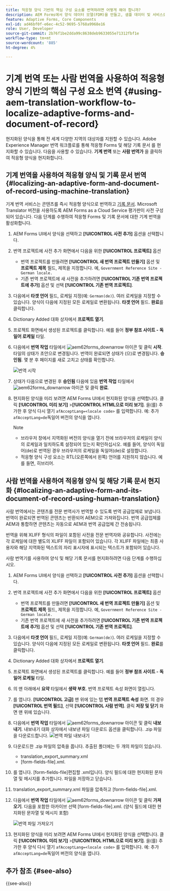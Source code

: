```yaml
---
title: 적응형 양식 기반의 핵심 구성 요소를 번역하려면 어떻게 해야 합니까?
description: AEM Forms에서 양식 데이터 모델(FDM)을 만들고, 샘플 데이터 및 서비스로 모델을 테스트하며, 모델에 대해 다양한 옵션을 구성하는 방법에 대해 알아봅니다.
feature: Adaptive Forms, Core Components
exl-id: ad46bf0f-e6ec-4c52-9695-5768a9968e16
role: User, Developer
source-git-commit: 2b76f1be2dda99c8638deb9633055e71312fbf1e
workflow-type: tm+mt
source-wordcount: '885'
ht-degree: 4%

---
```


# 기계 번역 또는 사람 번역을 사용하여 적응형 양식 기반의 핵심 구성 요소 번역 {#using-aem-translation-workflow-to-localize-adaptive-forms-and-document-of-record}

현지화된 양식을 통해 전 세계 다양한 지역의 대상자를 지원할 수 있습니다. Adobe Experience Manager 번역 워크플로를 통해 적응형 Forms 및 해당 기록 문서 를 현지화할 수 있습니다. 다음을 사용할 수 있습니다. **기계 번역** 또는 **사람 번역가** 을 클릭하여 적응형 양식을 현지화합니다.

## 기계 번역을 사용하여 적응형 양식 및 기록 문서 번역 {#localizing-an-adaptive-form-and-document-of-record-using-machine-translation}

기계 번역 서비스는 콘텐츠를 즉시 적응형 양식으로 번역하고 [기록 문서](/help/forms/generate-document-of-record-core-components.md). Microsoft Translator 버전을 사용하도록 AEM Forms as a Cloud Service 평가판이 사전 구성되어 있습니다. 다음 단계를 수행하여 적응형 Forms 및 기록 문서에 대한 기계 번역을 활성화합니다.

1. AEM Forms UI에서 양식을 선택하고 **[!UICONTROL 사전 추가]** 옵션을 선택합니다.
1. 번역 프로젝트에 사전 추가 화면에서 다음을 위한 **[!UICONTROL 프로젝트]** 옵션

   * 번역 프로젝트를 만들려면 **[!UICONTROL 새 번역 프로젝트 만들기]** 옵션 및 **프로젝트 제목** 필드, 제목을 지정합니다. 예, `Government Reference Site - German locale.`
   * 기존 번역 프로젝트에 새 사전을 추가하려면 **[!UICONTROL 기존 번역 프로젝트에 추가]** 옵션 및 선택 **[!UICONTROL 기존 번역 프로젝트]**.
1. 다음에서 **타겟 언어** 필드, 로케일 지정(예: `German(de)`). 여러 로케일을 지정할 수 있습니다. 양식이 다음에 지정된 모든 로케일로 변환됩니다. **타겟 언어** 필드. **완료**&#x200B;를 클릭합니다.
1. Dictionary Added 대화 상자에서 **프로젝트 열기**.
1. 프로젝트 화면에서 생성된 프로젝트를 클릭합니다. 예를 들어 **정부 참조 사이트 - 독일어 로케일** 타일.
1. 다음에서 **번역 작업** 타일에서 ![aem62forms_downarrow](assets/aem62forms_downarrow.png) 아이콘 및 클릭 **시작**. 타일의 상태가 초안으로 변경됩니다. 번역이 완료되면 상태가 (으)로 변경됩니다. **승인됨**. 몇 분 후 페이지를 새로 고치고 상태를 확인합니다.

   ![번역 시작](/help/forms/assets/adaptive-forms-core-components-start-translation.png)
1. 상태가 다음으로 변경된 후 **승인됨** 다음에 있음 **번역 작업** 타일에서 ![aem62forms_downarrow](assets/aem62forms_downarrow.png) 아이콘 및 클릭 **완료**.

1. 현지화된 양식을 미리 보려면 AEM Forms UI에서 현지화된 양식을 선택합니다. 클릭 **[!UICONTROL 미리 보기]** >**[!UICONTROL HTML으로 미리 보기]**. 을(를) 추가한 후 양식 다시 열기 `afAcceptLang=<locale code>` 를 입력합니다. 예: 추가 `afAcceptLang=de`독일어 버전의 양식을 엽니다.


   >[!NOTE]
   >
   >* 브라우저 창에서 지역화된 버전의 양식을 열기 전에 브라우저의 로케일이 양식의 로케일과 일치하도록 설정되어 있는지 확인하십시오. 예를 들어, 양식이 독일어(de)로 번역된 경우 브라우저의 로케일을 독일어(de)로 설정합니다.
   >* 적응형 양식 구성 요소는 RTL(오른쪽에서 왼쪽) 언어를 지원하지 않습니다. 예를 들면, 히브리어.

<!-- 
   Along with the Adaptive form, the auto-generated document of record is also localized.

   For more information on Document of Record settings and configuration, see:

   [Document of Record Template](/help/forms/using/generate-document-of-record-for-non-xfa-based-adaptive-forms.md#p-document-of-record-template-configuration-p)

   [Document of Record settings](/help/forms/using/generate-document-of-record-for-non-xfa-based-adaptive-forms.md#p-document-of-record-settings-p)

1. [Customize the branding information of the document of record](/help/forms/using/generate-document-of-record-for-non-xfa-based-adaptive-forms.md) and ensure that the browser locale is set to the same language to which you have localized the Adaptive Form using machine language. The browser locale helps localize the branding information in the document of record.
1. To view the localized document of record, select Generate Preview. The document of record PDF is generated and opened in a new tab in your browser.

-->

## 사람 번역을 사용하여 적응형 양식 및 해당 기록 문서 현지화 {#localizing-an-adaptive-form-and-its-document-of-record-using-human-translation}

사람 번역에서는 콘텐츠를 전문 번역사가 번역할 수 있도록 번역 공급업체로 보냅니다. 번역이 완료되면 번역된 콘텐츠는 반환되어 AEM으로 가져와집니다. 번역 공급업체를 AEM과 통합하면 콘텐츠는 자동으로 AEM과 번역 공급업체 간 전송됩니다.

번역을 위해 XLIFF 형식의 파일이 포함된 사전을 전문 번역자와 공유합니다. 사전에는 각 로케일에 대한 별도의 XLIFF 파일이 포함되어 있습니다. 각 XLIFF 파일에는 최종 사용자와 해당 지역화된 텍스트의 자리 표시자에 표시되는 텍스트가 포함되어 있습니다.

사람 번역기를 사용하여 양식 및 해당 기록 문서를 현지화하려면 다음 단계를 수행하십시오.

1. AEM Forms UI에서 양식을 선택하고 **[!UICONTROL 사전 추가]** 옵션을 선택합니다.
1. 번역 프로젝트에 사전 추가 화면에서 다음을 위한 **[!UICONTROL 프로젝트]** 옵션

   * 번역 프로젝트를 만들려면 **[!UICONTROL 새 번역 프로젝트 만들기]** 옵션 및 **프로젝트 제목** 필드, 제목을 지정합니다. 예, `Government Reference Site - German locale.`
   * 기존 번역 프로젝트에 새 사전을 추가하려면 **[!UICONTROL 기존 번역 프로젝트에 추가]** 옵션 및 선택 **[!UICONTROL 기존 번역 프로젝트]**.
1. 다음에서 **타겟 언어** 필드, 로케일 지정(예: `German(de)`). 여러 로케일을 지정할 수 있습니다. 양식이 다음에 지정된 모든 로케일로 변환됩니다. **타겟 언어** 필드. **완료**&#x200B;를 클릭합니다.
1. Dictionary Added 대화 상자에서 **프로젝트 열기**.
1. 프로젝트 화면에서 생성된 프로젝트를 클릭합니다. 예를 들어 **정부 참조 사이트 - 독일어 로케일** 타일.
1. 의 맨 아래에서 **요약** 타일에서 **생략 부호**. 번역 프로젝트 속성 화면이 열립니다.
1. 를 엽니다. **[!UICONTROL 고급]** 맨 위에 있는 탭 **번역 프로젝트 속성** 화면. 의 경우 **[!UICONTROL 번역 필드]**, 선택 **[!UICONTROL 사람 번역]**. 클릭 **저장 및 닫기** 화면 맨 위에 있습니다.
1. 다음에서 **번역 작업** 타일에서 ![aem62forms_downarrow](assets/aem62forms_downarrow.png) 아이콘 및 클릭 **내보내기**. 내보내기 대화 상자에서 내보낸 파일 다운로드 옵션을 클릭합니다. .zip 파일을 다운로드합니다.
   ![번역 파일 내보내기](/help/forms/assets/adaptive-forms-core-components-start-translation-export.png)
1. 다운로드한 .zip 파일의 압축을 풉니다. 추출된 폴더에는 두 개의 파일이 있습니다.
   * translation_export_summary.xml
   * [form-fields-file].xml.
1. 를 엽니다. [form-fields-file]편집할 .xml입니다. 양식 필드에 대한 현지화된 문자열 및 메시지를 추가합니다. 파일을 저장하고 닫습니다.
1. translation_export_summary.xml 파일을 압축하고 [form-fields-file].xml.
1. 다음에서 **번역 작업** 타일에서 ![aem62forms_downarrow](assets/aem62forms_downarrow.png) 아이콘 및 클릭 **가져오기**. 다음을 포함한 아카이브 선택 [form-fields-file].xml. (양식 필드에 대한 현지화된 문자열 및 메시지 포함)

   ![번역 파일 가져오기](/help/forms/assets/adaptive-forms-core-components-start-translation-import.png)

1. 현지화된 양식을 미리 보려면 AEM Forms UI에서 현지화된 양식을 선택합니다. 클릭 **[!UICONTROL 미리 보기]** >**[!UICONTROL HTML으로 미리 보기]**. 을(를) 추가한 후 양식 다시 열기 `afAcceptLang=<locale code>` 를 입력합니다. 예: 추가 `afAcceptLang=de`독일어 버전의 양식을 엽니다.

## 추가 참조 {#see-also}

{{see-also}}